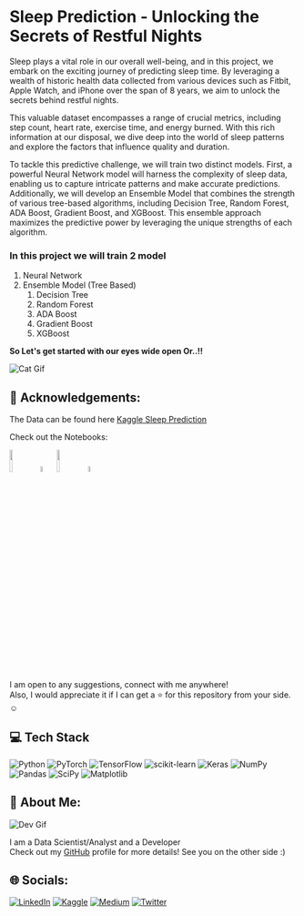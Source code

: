 # Sleep Prediction - Unlocking the Secrets of Restful Nights

Sleep plays a vital role in our overall well-being, and in this project, we embark on the exciting journey of predicting sleep time. By leveraging a wealth of historic health data collected from various devices such as Fitbit, Apple Watch, and iPhone over the span of 8 years, we aim to unlock the secrets behind restful nights.

This valuable dataset encompasses a range of crucial metrics, including step count, heart rate, exercise time, and energy burned. With this rich information at our disposal, we dive deep into the world of sleep patterns and explore the factors that influence quality and duration.

To tackle this predictive challenge, we will train two distinct models. First, a powerful Neural Network model will harness the complexity of sleep data, enabling us to capture intricate patterns and make accurate predictions. Additionally, we will develop an Ensemble Model that combines the strength of various tree-based algorithms, including Decision Tree, Random Forest, ADA Boost, Gradient Boost, and XGBoost. This ensemble approach maximizes the predictive power by leveraging the unique strengths of each algorithm.

### In this project we will train 2 model
1. Neural Network
2. Ensemble Model (Tree Based)
    1. Decision Tree
    2. Random Forest
    2. ADA Boost
    3. Gradient Boost
    4. XGBoost
   
**So Let's get started with our eyes wide open Or..!!**

![Cat Gif](https://media.giphy.com/media/v1.Y2lkPTc5MGI3NjExNTQ3YWZhOTI3ODNkOGE1ZGFjNzRlYjQzMTlhNDc3NzA4ZWQwOGRmYSZlcD12MV9pbnRlcm5hbF9naWZzX2dpZklkJmN0PWc/vMbC8xqhIf9ny/giphy.gif)

## 🌟 Acknowledgements:
The Data can be found here [Kaggle Sleep Prediction](https://www.kaggle.com/competitions/kaggle-pog-series-s01e04) <br/>

Check out the Notebooks:
<div align="left">
  <a href="https://colab.research.google.com/github/lunaSnowflake/StarFish-Object-Detection/blob/main.ipynb">
    <img src="https://github.com/ultralytics/yolov5/releases/download/v1.0/logo-colab-small.png" width="10%" /></a>
    <img src="https://github.com/ultralytics/assets/raw/main/social/logo-transparent.png" width="5%" alt="" />
  <a href="https://www.kaggle.com/code/lunaticsain/sleep-prediction-with-pytorch">
    <img src="https://github.com/ultralytics/yolov5/releases/download/v1.0/logo-kaggle-small.png" width="10%" /></a>
    <img src="https://github.com/ultralytics/assets/raw/main/social/logo-transparent.png" width="5%" alt="" />
</div>

I am open to any suggestions, connect with me anywhere! <br/>
Also, I would appreciate it if I can get a ⭐ for this repository from your side. ☺

## 💻 Tech Stack
![Python](https://img.shields.io/badge/python-3670A0?style=for-the-badge&logo=python&logoColor=ffdd54) 
![PyTorch](https://img.shields.io/badge/PyTorch-%23EE4C2C.svg?style=for-the-badge&logo=PyTorch&logoColor=white)
![TensorFlow](https://img.shields.io/badge/TensorFlow-%23FF6F00.svg?style=for-the-badge&logo=TensorFlow&logoColor=white)
![scikit-learn](https://img.shields.io/badge/scikit--learn-%23F7931E.svg?style=for-the-badge&logo=scikit-learn&logoColor=white)
![Keras](https://img.shields.io/badge/Keras-%23D00000.svg?style=for-the-badge&logo=Keras&logoColor=white)
![NumPy](https://img.shields.io/badge/numpy-%23013243.svg?style=for-the-badge&logo=numpy&logoColor=white)
![Pandas](https://img.shields.io/badge/pandas-%23150458.svg?style=for-the-badge&logo=pandas&logoColor=white)
![SciPy](https://img.shields.io/badge/SciPy-%230C55A5.svg?style=for-the-badge&logo=scipy&logoColor=%white)
![Matplotlib](https://img.shields.io/badge/Matplotlib-%23ffffff.svg?style=for-the-badge&logo=Matplotlib&logoColor=black)

## 💫 About Me:
![Dev Gif](https://media.giphy.com/media/f3iwJFOVOwuy7K6FFw/giphy.gif) <br/>

I am a Data Scientist/Analyst and a Developer <br/>
Check out my [GitHub](https://github.com/lunaSnowflake) profile for more details! See you on the other side :)

## 🌐 Socials:
[![LinkedIn](https://img.shields.io/badge/LinkedIn-%230077B5.svg?logo=linkedin&logoColor=white)](https://www.linkedin.com/in/hussainkhatumdi/) 
[![Kaggle](https://img.shields.io/badge/Kaggle-035a7d?logo=kaggle&logoColor=white)](https://www.kaggle.com/lunaticsain)
[![Medium](https://img.shields.io/badge/Medium-12100E?logo=medium&logoColor=white)](https://medium.com/@hussainkhatumadi53) 
[![Twitter](https://img.shields.io/badge/Twitter-%231DA1F2.svg?logo=Twitter&logoColor=white)](https://twitter.com/lunatic_sain) 
